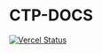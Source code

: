 # CTP-DOCS
[![Vercel Status](https://img.shields.io/github/deployments/jedore/ctpapi-docs/Production?logo=Vercel&label=Vercel)](https://ctpapi.jedore.top)
